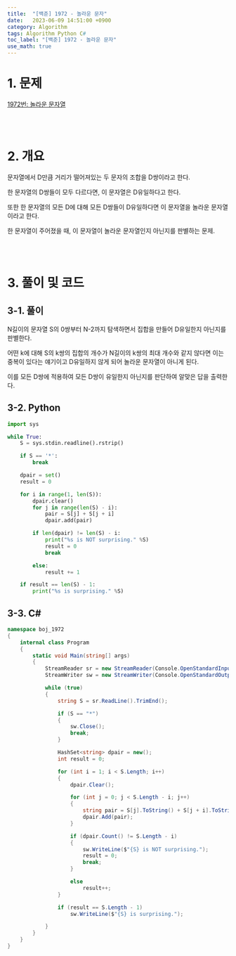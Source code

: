 ```yaml
---
title:  "[백준] 1972 - 놀라운 문자"
date:   2023-06-09 14:51:00 +0900
category: Algorithm
tags: Algorithm Python C#
toc_label: "[백준] 1972 - 놀라운 문자"
use_math: true
---
```


# 1. 문제
[1972번: 놀라운 문자열](https://www.acmicpc.net/problem/1972)


<br/>
<br/>

# 2. 개요
문자열에서 D만큼 거리가 떨어져있는 두 문자의 조합을 D쌍이라고 한다.

한 문자열의 D쌍들이 모두 다르다면, 이 문자열은 D유일하다고 한다.

또한 한 문자열의 모든 D에 대해 모든 D쌍들이 D유일하다면 이 문자열을 놀라운 문자열이라고 한다.

한 문자열이 주어졌을 때, 이 문자열이 놀라운 문자열인지 아닌지를 판별하는 문제.


<br/>
<br/>

# 3. 풀이 및 코드
## 3-1. 풀이
N길이의 문자열 S의 0쌍부터 N-2까지 탐색하면서 집합을 만들어 D유일한지 아닌지를 판별한다.

어떤 k에 대해 S의 k쌍의 집합의 개수가 N길이의 k쌍의 최대 개수와 같지 않다면 이는 중복이 있다는 얘기이고 D유일하지 않게 되어 놀라운 문자열이 아니게 된다.

이를 모든 D쌍에 적용하여 모든 D쌍이 유일한지 아닌지를 판단하여 알맞은 답을 출력한다.

## 3-2. Python

```python
import sys

while True:
    S = sys.stdin.readline().rstrip()

    if S == '*':
        break

    dpair = set()
    result = 0

    for i in range(1, len(S)):
        dpair.clear()
        for j in range(len(S) - i):
            pair = S[j] + S[j + i]
            dpair.add(pair)

        if len(dpair) != len(S) - i:
            print("%s is NOT surprising." %S)
            result = 0
            break

        else:
            result += 1

    if result == len(S) - 1:
        print("%s is surprising." %S)
```

## 3-3. C#

```csharp
namespace boj_1972
{
    internal class Program
    {
        static void Main(string[] args)
        {
            StreamReader sr = new StreamReader(Console.OpenStandardInput());
            StreamWriter sw = new StreamWriter(Console.OpenStandardOutput());

            while (true)
            {
                string S = sr.ReadLine().TrimEnd();

                if (S == "*")
                {
                    sw.Close();
                    break;
                }

                HashSet<string> dpair = new();
                int result = 0;

                for (int i = 1; i < S.Length; i++)
                {
                    dpair.Clear();

                    for (int j = 0; j < S.Length - i; j++)
                    {
                        string pair = S[j].ToString() + S[j + i].ToString();
                        dpair.Add(pair);
                    }

                    if (dpair.Count() != S.Length - i)
                    {
                        sw.WriteLine($"{S} is NOT surprising.");
                        result = 0;
                        break;
                    }

                    else
                        result++;
                }

                if (result == S.Length - 1)
                    sw.WriteLine($"{S} is surprising.");

            }
        }
    }
}
```